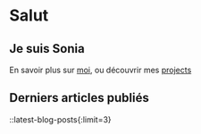 # Salut

## Je suis Sonia

En savoir plus sur [moi](/about), ou découvrir mes [projects](/projects)

## Derniers articles publiés

::latest-blog-posts{:limit=3}
